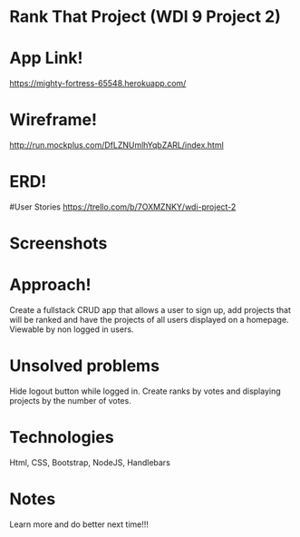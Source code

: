 # Rank That Project (WDI 9 Project 2)

# App Link!
https://mighty-fortress-65548.herokuapp.com/
# Wireframe!
http://run.mockplus.com/DfLZNUmlhYqbZARL/index.html
# ERD!

#User Stories
https://trello.com/b/7OXMZNKY/wdi-project-2
# Screenshots

# Approach!
Create a fullstack CRUD app that allows a user to sign up, add projects that will be ranked and have the projects of all users displayed on a homepage.  Viewable by non logged in users.

# Unsolved problems
Hide logout button while logged in.  Create ranks by votes and displaying projects by the number of votes.

# Technologies
Html, CSS, Bootstrap, NodeJS, Handlebars

# Notes
Learn more and do better next time!!!
